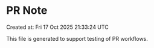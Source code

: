 # PR Note

Created at: Fri 17 Oct 2025 21:33:24 UTC

This file is generated to support testing of PR workflows.
